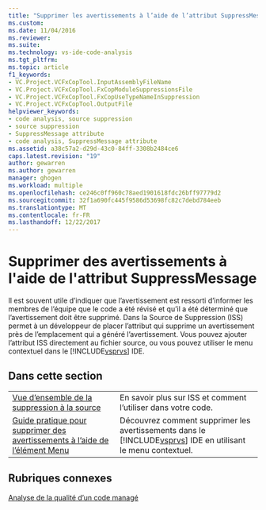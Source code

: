 ```yaml
---
title: "Supprimer les avertissements à l’aide de l’attribut SuppressMessage | Documents Microsoft"
ms.custom: 
ms.date: 11/04/2016
ms.reviewer: 
ms.suite: 
ms.technology: vs-ide-code-analysis
ms.tgt_pltfrm: 
ms.topic: article
f1_keywords:
- VC.Project.VCFxCopTool.InputAssemblyFileName
- VC.Project.VCFxCopTool.FxCopModuleSuppressionsFile
- VC.Project.VCFxCopTool.FxCopUseTypeNameInSuppression
- VC.Project.VCFxCopTool.OutputFile
helpviewer_keywords:
- code analysis, source suppression
- source suppression
- SuppressMessage attribute
- code analysis, SuppressMessage attribute
ms.assetid: a38c57a2-d29d-43c0-84ff-3308b2484ce6
caps.latest.revision: "19"
author: gewarren
ms.author: gewarren
manager: ghogen
ms.workload: multiple
ms.openlocfilehash: ce246c0ff960c78aed1901618fdc26bff97779d2
ms.sourcegitcommit: 32f1a690fc445f9586d53698fc82c7debd784eeb
ms.translationtype: MT
ms.contentlocale: fr-FR
ms.lasthandoff: 12/22/2017
---
```

# <a name="suppress-warnings-by-using-the-suppressmessage-attribute"></a>Supprimer des avertissements à l'aide de l'attribut SuppressMessage
Il est souvent utile d’indiquer que l’avertissement est ressorti d’informer les membres de l’équipe que le code a été révisé et qu’il a été déterminé que l’avertissement doit être supprimé. Dans la Source de Suppression (ISS) permet à un développeur de placer l’attribut qui supprime un avertissement près de l’emplacement qui a généré l’avertissement. Vous pouvez ajouter l’attribut ISS directement au fichier source, ou vous pouvez utiliser le menu contextuel dans le [!INCLUDE[vsprvs](../code-quality/includes/vsprvs_md.md)] IDE.  
  
## <a name="in-this-section"></a>Dans cette section  
  
|||  
|-|-|  
|[Vue d’ensemble de la suppression à la source](../code-quality/in-source-suppression-overview.md)|En savoir plus sur ISS et comment l’utiliser dans votre code.|  
|[Guide pratique pour supprimer des avertissements à l’aide de l’élément Menu](../code-quality/how-to-suppress-warnings-by-using-the-menu-item.md)|Découvrez comment supprimer les avertissements dans le [!INCLUDE[vsprvs](../code-quality/includes/vsprvs_md.md)] IDE en utilisant le menu contextuel.|  
  
## <a name="related-sections"></a>Rubriques connexes  
 [Analyse de la qualité d’un code managé](../code-quality/analyzing-managed-code-quality-by-using-code-analysis.md)
